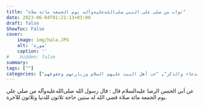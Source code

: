 ```yaml
---
title: "ثواب من صلى على النبي صلى‌الله‌عليه‌وآله يوم الجمعة مائة صلاة"
date: 2023-06-04T01:21:13+03:00
draft: false
ShowToc: False
cover:
    image: img/hala.JPG
    alt: 'صورة'
    caption: ''
#    hidden: false
summary: 
tags: [""]
categories: ["الدعاء والذكر", "حب أهل البيت عليهم السلام وزيارتهم وحقوقهم"]
---
```

عن أبي الحسن الرضا عليه‌السلام قال : قال
رسول الله صلى‌الله‌عليه‌وآله من صلى علي يوم الجمعة مائة صلاة قضى الله له ستين
حاجة ثلاثون للدنيا وثلاثون للآخرة.

